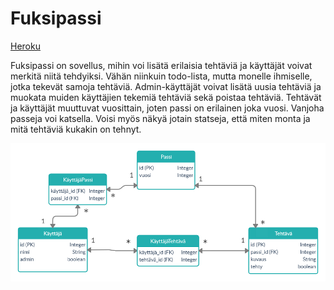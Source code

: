 # Fuksipassi

[Heroku](https://morning-shore-70960.herokuapp.com/)

Fuksipassi on sovellus, mihin voi lisätä erilaisia tehtäviä ja käyttäjät voivat merkitä niitä tehdyiksi. Vähän niinkuin todo-lista, mutta monelle ihmiselle, jotka tekevät samoja tehtäviä. Admin-käyttäjät voivat lisätä uusia tehtäviä ja muokata muiden käyttäjien tekemiä tehtäviä sekä poistaa tehtäviä. Tehtävät ja käyttäjät muuttuvat vuosittain, joten passi on erilainen joka vuosi. Vanjoha passeja voi katsella.
Voisi myös näkyä jotain statseja, että miten monta ja mitä tehtäviä kukakin on tehnyt.

![alt text](https://github.com/essipe/fuksipassi/blob/master/documentation/Tietokantakaavio1.png)


